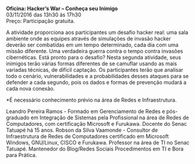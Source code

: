 <b>Oficina: Hacker’s War – Conheça seu Inimigo</b><br>
03/11/2016 das 13h30 às 17h30<br>
Preço: Participação gratuita.<br>

A atividade proporciona aos participantes um desafio hacker real: uma sala ambiente onde as equipes através de simulações de invasão hacker deverão ser combatidas em um tempo determinado, cada dia com uma missão diferente.
Uma verdadeira guerra contra o tempo contra invasões cibernéticas. Está pronto para o desafio?
Nesta segunda atividade, seus inimigos terão várias formas diferentes de se camuflar usando as mais variadas técnicas, de difícil captação. Os participantes terão que analisar todo o cenário, vulnerabilidades e a probabilidades desses ataques para se defender a cada segundo, pois os dados e formas de prevenção mudará a cada nova conexão.

*É necessário conhecimento prévio na área de Redes e Infraestrutura.

Leandro Pereira Ramos - Formado em Gerenciamento de Redes e pós-graduado em Integração de Sistemas pela Profissional na área de Redes de Computadores, com certificação Microsoft e Furukawa. Docente do Senac Tatuapé há 15 anos. 
Robson da Silva Vaamonde - Consultor de Infraestrutura de Redes de Computadores certificado em Microsoft Windows, GNU/Linux, CISCO e Furukawa. Professor na área de TI no Senac Tatuapé. Mantenedor do Blog/Redes Sociais Procedimentos em TI e Bora para Prática.
